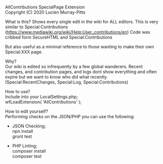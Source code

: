AllContributions SpecialPage Extension  
Copyright (C) 2020 Lucien Murray-Pitts

What is this?
Shows every single edit in the wiki for ALL editors.
This is very similar to Special:Contributions
(https://www.mediawiki.org/wiki/Help:User_contributions/en)
Code was cribbed form SecureHTML and Special:Contributions

But also useful as a minimal reference to those wanting to make
their own Special:XXX page.

Why?  
Our wiki is edited so infrequently by a few global
wanderers.  Recent changes, and contribution pages, and logs dont
show everything and often expire but we want to know who did what
recently. (Special:RecentChanges, Special:Log, Special:Contributions)

How to use?  
Include into your LocalSettings.php;  
  wfLoadExtension( 'AllContributions' );

How to edit yourself?  
Performing checks on the JSON/PHP you can use the following:
 * JSON Checking;  
   npn install  
   grunt test  

 * PHP Linting;  
   composer install  
   composer test  

